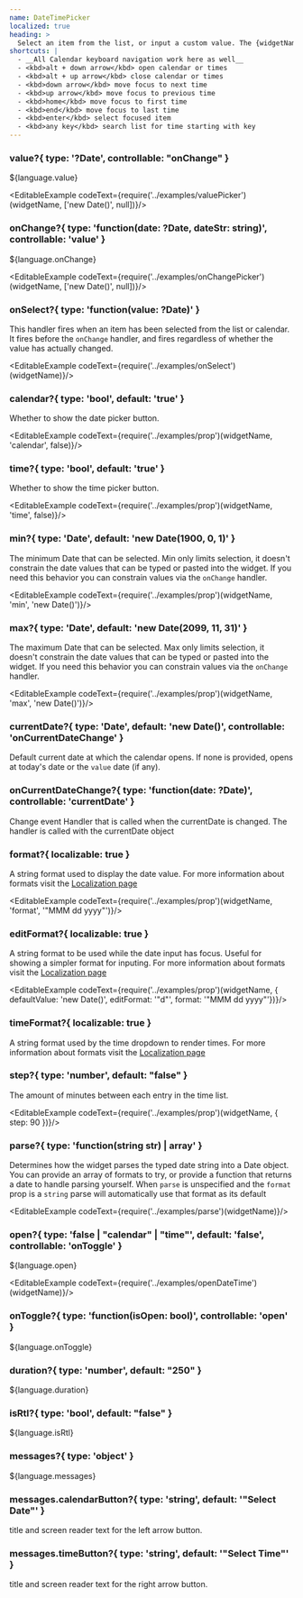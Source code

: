 ```yaml
---
name: DateTimePicker
localized: true
heading: >
  Select an item from the list, or input a custom value. The {widgetName} can also make suggestions as you type.
shortcuts: |
  - __All Calendar keyboard navigation work here as well__
  - <kbd>alt + down arrow</kbd> open calendar or times
  - <kbd>alt + up arrow</kbd> close calendar or times
  - <kbd>down arrow</kbd> move focus to next time
  - <kbd>up arrow</kbd> move focus to previous time
  - <kbd>home</kbd> move focus to first time
  - <kbd>end</kbd> move focus to last time
  - <kbd>enter</kbd> select focused item
  - <kbd>any key</kbd> search list for time starting with key
---
```


### value?{ type: '?Date', controllable: "onChange" }

${language.value}

<EditableExample codeText={require('../examples/valuePicker')(widgetName, ['new Date()', null])}/>

### onChange?{ type: 'function(date: ?Date, dateStr: string)', controllable: 'value' }

${language.onChange}

<EditableExample codeText={require('../examples/onChangePicker')(widgetName, ['new Date()', null])}/>

### onSelect?{ type: 'function(value: ?Date)' }

This handler fires when an item has been selected from the list or calendar. It fires before the `onChange` handler, and fires regardless of whether the value has actually changed.

<EditableExample codeText={require('../examples/onSelect')(widgetName)}/>

### calendar?{ type: 'bool', default: 'true' }

Whether to show the date picker button.

<EditableExample codeText={require('../examples/prop')(widgetName, 'calendar', false)}/>

### time?{ type: 'bool', default: 'true' }

Whether to show the time picker button.

<EditableExample codeText={require('../examples/prop')(widgetName, 'time', false)}/>

### min?{ type: 'Date', default: 'new Date(1900, 0, 1)' }

The minimum Date that can be selected. Min only limits selection, it doesn't constrain the date values that
can be typed or pasted into the widget. If you need this behavior you can constrain values via
the `onChange` handler.

<EditableExample codeText={require('../examples/prop')(widgetName, 'min', 'new Date()')}/>

### max?{ type: 'Date', default: 'new Date(2099, 11, 31)' }

The maximum Date that can be selected. Max only limits selection, it doesn't constrain the date values that
can be typed or pasted into the widget. If you need this behavior you can constrain values via
the `onChange` handler.

<EditableExample codeText={require('../examples/prop')(widgetName, 'max', 'new Date()')}/>

### currentDate?{ type: 'Date', default: 'new Date()', controllable: 'onCurrentDateChange' }

Default current date at which the calendar opens. If none is provided, opens at today's date or the `value` date (if any).

### onCurrentDateChange?{ type: 'function(date: ?Date)', controllable: 'currentDate' }

Change event Handler that is called when the currentDate is changed. The handler is called with the currentDate object

### format?{ localizable: true }

A string format used to display the date value. For more information about formats
visit the [Localization page](i18n)

<EditableExample codeText={require('../examples/prop')(widgetName, 'format', '"MMM dd yyyy"')}/>

### editFormat?{ localizable: true }

A string format to be used while the date input has focus. Useful for showing a simpler format for inputing.
For more information about formats visit the [Localization page](i18n)

<EditableExample codeText={require('../examples/prop')(widgetName, { defaultValue: 'new Date()', editFormat: '"d"', format: '"MMM dd yyyy"'})}/>

### timeFormat?{ localizable: true }

A string format used by the time dropdown to render times. For more information about formats visit
the [Localization page](i18n)

### step?{ type: 'number', default: "false" }

The amount of minutes between each entry in the time list.

<EditableExample codeText={require('../examples/prop')(widgetName, { step: 90 })}/>

### parse?{ type: 'function(string str) | array<string>' }

Determines how the widget parses the typed date string into a Date object. You can provide an array of formats to try,
or provide a function that returns a date to handle parsing yourself. When `parse` is unspecified and
the `format` prop is a `string` parse will automatically use that format as its default

<EditableExample codeText={require('../examples/parse')(widgetName)}/>


### open?{ type: 'false | "calendar" | "time"', default: 'false', controllable: 'onToggle' }

${language.open}

<EditableExample codeText={require('../examples/openDateTime')(widgetName)}/>

### onToggle?{ type: 'function(isOpen: bool)', controllable: 'open' }

${language.onToggle}

### duration?{ type: 'number', default: "250" }

${language.duration}

### isRtl?{ type: 'bool', default: "false" }

${language.isRtl}

### messages?{ type: 'object' }

${language.messages}

### messages.calendarButton?{ type: 'string', default: '"Select Date"' }

title and screen reader text for the left arrow button.

### messages.timeButton?{ type: 'string', default: '"Select Time"' }

title and screen reader text for the right arrow button.
